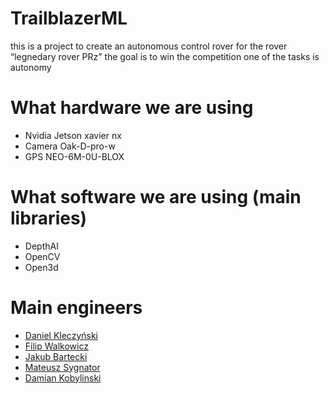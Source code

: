 # TrailblazerML

this is a project to create an autonomous control rover for the rover “legnedary rover PRz” the goal is to win the
competition one of the tasks is autonomy

# What hardware we are using

- Nvidia Jetson xavier nx
- Camera Oak-D-pro-w
- GPS NEO-6M-0U-BLOX

# What software we are using (main libraries)

- DepthAI
- OpenCV
- Open3d

# Main engineers 

- [Daniel Kleczyński](https://github.com/Kleczyk)
- [Filip Walkowicz](https://github.com/FWalkowicz)
- [Jakub Bartecki](https://github.com/kubabartecki)
- [Mateusz Sygnator](https://github.com/FWalkowicz)
- [Damian Kobylinski](https://github.com/DamianKobylinski)
